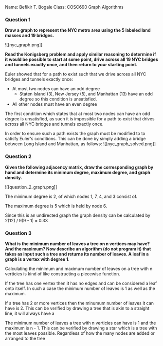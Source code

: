 Name: Befikir T. Bogale
Class: COSC690 Graph Algorithms

### Question 1

**Draw a graph to represent the NYC metro area using the 5 labeled land masses and 19 bridges.**

![[nyc_graph.png]]

**Read the Konigsberg problem and apply similar reasoning to determine if it would be possible to start at some point, drive across all 19 NYC bridges and tunnels exactly once, and then return to your starting point.**

Euler showed that for a path to exist such that we drive across all NYC bridges and tunnels exactly once:
- At most two nodes can have an odd degree
	- Staten Island (3), New Jersey (5), and Manhattan (13) have an odd degree so this condition is unsatisfied.
- All other nodes must have an even degree

The first condition which states that at most two nodes can have an odd degree is unsatisfied, as such it is impossible for  a path to exist that drives across all NYC bridges and tunnels exactly once.

In order to ensure such a path exists the graph must be modified to to satisfy Euler's conditions. This can be done by simply adding a bridge between Long Island and Manhattan, as follows:
![[nyc_graph_solved.png]]


### Question 2

**Given the following adjacency matrix, draw the corresponding graph by hand and determine its minimum degree, maximum degree, and graph density.**


![[question_2_graph.png]]

The minimum degree is 2, of which nodes 1, 7, 4, and 3 consist of. 

The maximum degree is 5 which is held by node 6.

Since this is an undirected graph the graph density can be calculated by 2(12) / 9(9 - 1) = 0.33

### Question 3

**What is the minimum number of leaves a tree on n vertices may have? And the maximum? Now describe an algorithm (do not program it) that takes as input such a tree and returns its number of leaves. A leaf in a graph is a vertex with degree 1.**

Calculating the minimum and maximum number of leaves on a tree with n verticies is kind of like constructing a piecewise function.

If the tree has one vertex then it has no edges and can be considered a leaf onto itself. In such a case the minimum number of leaves is 1 as well as the maximum.

If a tree has 2 or more vertices then the minumum number of leaves it can have is 2. This can be verified by drawing a tree that is akin to a straight line, it will always have a 

The minimum number of leaves a tree with n verticies can have is 1 and the maximum is n - 1. This can be verified by drawing a star which is a tree with the most leaves possible. Regardless of how the many nodes are added or arranged to the tree 